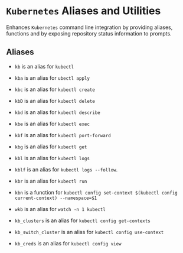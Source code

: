 # `Kubernetes` Aliases and Utilities

Enhances `Kubernetes` command line integration by providing aliases,
functions and by exposing repository status information to prompts.

## Aliases

- `kb` is an alias for `kubectl`
- `kba` is an alias for `ubectl apply`
- `kbc` is an alias for `kubectl create`
- `kbD` is an alias for `kubectl delete`
- `kbd` is an alias for `kubectl describe`
- `kbe` is an alias for `kubectl exec`
- `kbf` is an alias for `kubectl port-forward`
- `kbg` is an alias for `kubectl get`
- `kbl` is an alias for `kubectl logs`
- `kblf` is an alias for `kubectl logs --follow`.
- `kbr` is an alias for `kubectl run`
- `kbn` is a function for `kubectl config set-context $(kubectl config current-context) --namespace=$1`

- `wkb` is an alias for `watch -n 1 kubectl`
- `kb_clusters` is an alias for `kubectl config get-contexts`
- `kb_switch_cluster` is an alias for `kubectl config use-context`
- `kb_creds` is an alias for `kubectl config view`

[1]: https://kubernetes.io/
